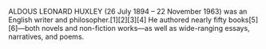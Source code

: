 ALDOUS LEONARD HUXLEY (26 July 1894 – 22 November 1963) was an English writer and philosopher.[1][2][3][4] He authored nearly fifty books[5][6]—both novels and non-fiction works—as well as wide-ranging essays, narratives, and poems.
